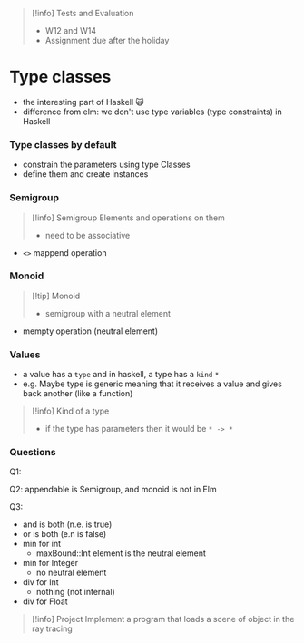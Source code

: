 > [!info] Tests and Evaluation
> - W12 and W14
> - Assignment due after the holiday


# Type classes

- the interesting part of Haskell 🙀
- difference from elm: we don't use type variables (type constraints) in Haskell

### Type classes by default
- constrain the parameters using type Classes
- define them and create instances

### Semigroup

> [!info] Semigroup
> Elements and operations on them 
> - need to be associative

- `<>` mappend operation

### Monoid

> [!tip] Monoid
> - semigroup with a neutral element

- mempty operation (neutral element)

### Values
- a value has a `type` and in haskell, a type has a `kind` `*`
- e.g. Maybe type is generic meaning that it receives a value and gives back another (like a function)

> [!info] Kind of a type
> - if the type has parameters then it would be `* -> *`

### Questions

Q1:

Q2: appendable is Semigroup, and monoid is not in Elm

Q3:
- and is both (n.e. is true)
- or is both (e.n is false)
- min for int 
	- maxBound::Int element is the neutral element
- min for Integer
	- no neutral element
- div for Int
	- nothing (not internal)
- div for Float

> [!info] Project
> Implement a program that loads a scene of object in the ray tracing 

